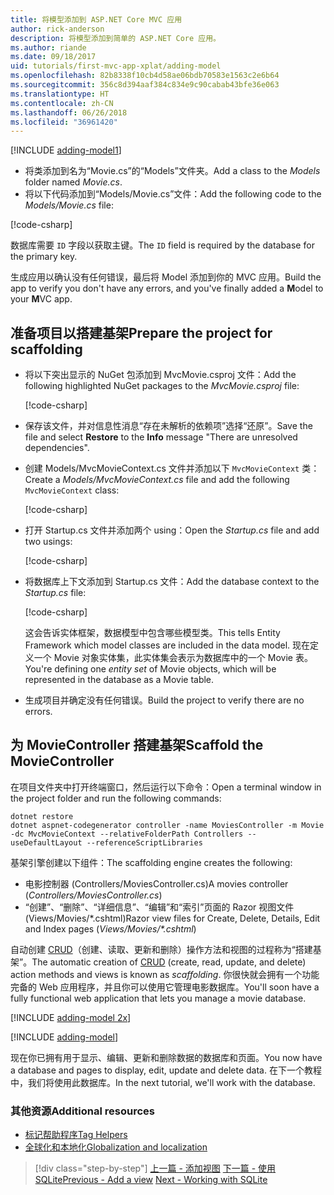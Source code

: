 ```yaml
---
title: 将模型添加到 ASP.NET Core MVC 应用
author: rick-anderson
description: 将模型添加到简单的 ASP.NET Core 应用。
ms.author: riande
ms.date: 09/18/2017
uid: tutorials/first-mvc-app-xplat/adding-model
ms.openlocfilehash: 82b8338f10cb4d58ae06bdb70583e1563c2e6b64
ms.sourcegitcommit: 356c8d394aaf384c834e9c90cabab43bfe36e063
ms.translationtype: HT
ms.contentlocale: zh-CN
ms.lasthandoff: 06/26/2018
ms.locfileid: "36961420"
---
```

[!INCLUDE [adding-model1](../../includes/mvc-intro/adding-model1.md)]

* <span data-ttu-id="33eae-103">将类添加到名为“Movie.cs”的“Models”文件夹。</span><span class="sxs-lookup"><span data-stu-id="33eae-103">Add a class to the *Models* folder named *Movie.cs*.</span></span>
* <span data-ttu-id="33eae-104">将以下代码添加到“Models/Movie.cs”文件：</span><span class="sxs-lookup"><span data-stu-id="33eae-104">Add the following code to the *Models/Movie.cs* file:</span></span>

[!code-csharp[](../../tutorials/first-mvc-app/start-mvc/sample/MvcMovie/Models/MovieNoEF.cs?name=snippet_1)]

<span data-ttu-id="33eae-105">数据库需要 `ID` 字段以获取主键。</span><span class="sxs-lookup"><span data-stu-id="33eae-105">The `ID` field is required by the database for the primary key.</span></span> 

<span data-ttu-id="33eae-106">生成应用以确认没有任何错误，最后将 Model 添加到你的 MVC 应用。</span><span class="sxs-lookup"><span data-stu-id="33eae-106">Build the app to verify you don't have any errors, and you've finally added a **M**odel to your **M**VC app.</span></span>

## <a name="prepare-the-project-for-scaffolding"></a><span data-ttu-id="33eae-107">准备项目以搭建基架</span><span class="sxs-lookup"><span data-stu-id="33eae-107">Prepare the project for scaffolding</span></span>

- <span data-ttu-id="33eae-108">将以下突出显示的 NuGet 包添加到 MvcMovie.csproj 文件：</span><span class="sxs-lookup"><span data-stu-id="33eae-108">Add the following highlighted NuGet packages to the *MvcMovie.csproj* file:</span></span>
             
   [!code-csharp[](start-mvc/sample/MvcMovie/MvcMovie.csproj?highlight=7,10)]

- <span data-ttu-id="33eae-109">保存该文件，并对信息性消息“存在未解析的依赖项”选择“还原”。</span><span class="sxs-lookup"><span data-stu-id="33eae-109">Save the file and select **Restore** to the **Info** message "There are unresolved dependencies".</span></span>
- <span data-ttu-id="33eae-110">创建 Models/MvcMovieContext.cs 文件并添加以下 `MvcMovieContext` 类：</span><span class="sxs-lookup"><span data-stu-id="33eae-110">Create a *Models/MvcMovieContext.cs* file and add the following `MvcMovieContext` class:</span></span>

   [!code-csharp[](start-mvc/sample/MvcMovie/Models/MvcMovieContext.cs)]
   
- <span data-ttu-id="33eae-111">打开 Startup.cs 文件并添加两个 using：</span><span class="sxs-lookup"><span data-stu-id="33eae-111">Open the *Startup.cs* file and add two usings:</span></span>

   [!code-csharp[](start-mvc/sample/MvcMovie/Startup.cs?name=snippet1&highlight=1,2)]

- <span data-ttu-id="33eae-112">将数据库上下文添加到 Startup.cs 文件：</span><span class="sxs-lookup"><span data-stu-id="33eae-112">Add the database context to the *Startup.cs* file:</span></span>

   [!code-csharp[](start-mvc/sample/MvcMovie/Startup.cs?name=snippet2&highlight=6-7)]

  <span data-ttu-id="33eae-113">这会告诉实体框架，数据模型中包含哪些模型类。</span><span class="sxs-lookup"><span data-stu-id="33eae-113">This tells Entity Framework which model classes are included in the data model.</span></span> <span data-ttu-id="33eae-114">现在定义一个 Movie 对象实体集，此实体集会表示为数据库中的一个 Movie 表。</span><span class="sxs-lookup"><span data-stu-id="33eae-114">You're defining one *entity set* of Movie objects, which will be represented in the database as a Movie table.</span></span>

- <span data-ttu-id="33eae-115">生成项目并确定没有任何错误。</span><span class="sxs-lookup"><span data-stu-id="33eae-115">Build the project to verify there are no errors.</span></span>

## <a name="scaffold-the-moviecontroller"></a><span data-ttu-id="33eae-116">为 MovieController 搭建基架</span><span class="sxs-lookup"><span data-stu-id="33eae-116">Scaffold the MovieController</span></span>

<span data-ttu-id="33eae-117">在项目文件夹中打开终端窗口，然后运行以下命令：</span><span class="sxs-lookup"><span data-stu-id="33eae-117">Open a terminal window in the project folder and run the following commands:</span></span>

```
dotnet restore
dotnet aspnet-codegenerator controller -name MoviesController -m Movie -dc MvcMovieContext --relativeFolderPath Controllers --useDefaultLayout --referenceScriptLibraries 
```
<span data-ttu-id="33eae-118">基架引擎创建以下组件：</span><span class="sxs-lookup"><span data-stu-id="33eae-118">The scaffolding engine creates the following:</span></span>

* <span data-ttu-id="33eae-119">电影控制器 (Controllers/MoviesController.cs)</span><span class="sxs-lookup"><span data-stu-id="33eae-119">A movies controller (*Controllers/MoviesController.cs*)</span></span>
* <span data-ttu-id="33eae-120">“创建”、“删除”、“详细信息”、“编辑”和“索引”页面的 Razor 视图文件 (Views/Movies/\*.cshtml)</span><span class="sxs-lookup"><span data-stu-id="33eae-120">Razor view files for Create, Delete, Details, Edit and Index pages (*Views/Movies/\*.cshtml*)</span></span>

<span data-ttu-id="33eae-121">自动创建 [CRUD](https://wikipedia.org/wiki/Create,_read,_update_and_delete)（创建、读取、更新和删除）操作方法和视图的过程称为“搭建基架”。</span><span class="sxs-lookup"><span data-stu-id="33eae-121">The automatic creation of [CRUD](https://wikipedia.org/wiki/Create,_read,_update_and_delete) (create, read, update, and delete) action methods and views is known as *scaffolding*.</span></span> <span data-ttu-id="33eae-122">你很快就会拥有一个功能完备的 Web 应用程序，并且你可以使用它管理电影数据库。</span><span class="sxs-lookup"><span data-stu-id="33eae-122">You'll soon have a fully functional web application that lets you manage a movie database.</span></span>

[!INCLUDE [adding-model 2x](../../includes/mvc-intro/adding-model2xp.md)]

[!INCLUDE [adding-model](../../includes/mvc-intro/adding-model3.md)]

<span data-ttu-id="33eae-123">现在你已拥有用于显示、编辑、更新和删除数据的数据库和页面。</span><span class="sxs-lookup"><span data-stu-id="33eae-123">You now have a database and pages to display, edit, update and delete data.</span></span> <span data-ttu-id="33eae-124">在下一个教程中，我们将使用此数据库。</span><span class="sxs-lookup"><span data-stu-id="33eae-124">In the next tutorial, we'll work with the database.</span></span>

### <a name="additional-resources"></a><span data-ttu-id="33eae-125">其他资源</span><span class="sxs-lookup"><span data-stu-id="33eae-125">Additional resources</span></span>

* [<span data-ttu-id="33eae-126">标记帮助程序</span><span class="sxs-lookup"><span data-stu-id="33eae-126">Tag Helpers</span></span>](xref:mvc/views/tag-helpers/intro)
* [<span data-ttu-id="33eae-127">全球化和本地化</span><span class="sxs-lookup"><span data-stu-id="33eae-127">Globalization and localization</span></span>](xref:fundamentals/localization)

> [!div class="step-by-step"]
> <span data-ttu-id="33eae-128">[上一篇 - 添加视图](adding-view.md)
> [下一篇 - 使用 SQLite](working-with-sql.md)</span><span class="sxs-lookup"><span data-stu-id="33eae-128">[Previous - Add a view](adding-view.md)
[Next - Working with SQLite](working-with-sql.md)</span></span>
